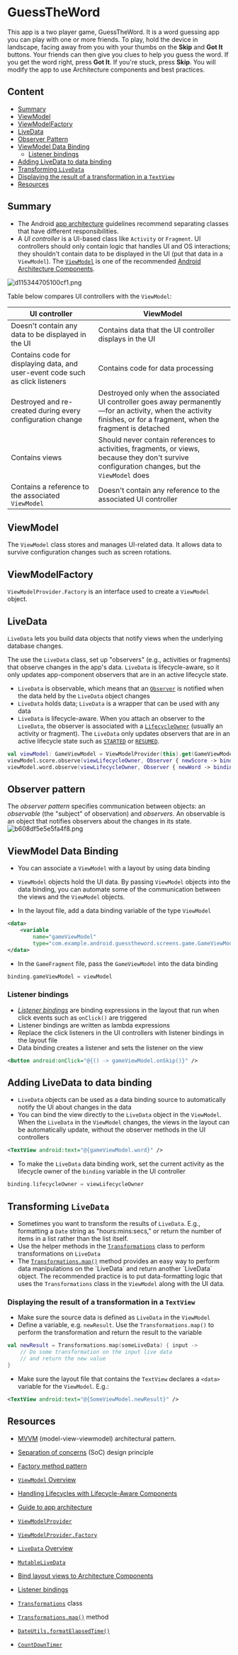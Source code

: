 # GuessTheWord

This app is a two player game, GuessTheWord. It is a word guessing app you can play with one or more friends. To play, hold the device in landscape, facing away from you with your thumbs on the **Skip** and **Got It** buttons. Your friends can then give you clues to help you guess the word. If you get the word right, press **Got It**. If you're stuck, press **Skip**.
You will modify the app to use Architecture components and best practices.

## Content
- [Summary](#summary)
- [ViewModel](#viewmodel)
- [ViewModelFactory](#viewmodelfactory)
- [LiveData](#livedata)
- [Observer Pattern](#observer-pattern)
- [ViewModel Data Binding](#viewmodel-data-binding)
  - [Listener bindings](#listener-bindings)
- [Adding LiveData to data binding](#adding-livedata-to-data-binding)
- [Transforming `LiveData`](#transforming-livedata)
- [Displaying the result of a transformation in a `TextView`](#displaying-the-result-of-a-transformation-in-a-textview)
- [Resources](#resources)

## Summary

- The Android [app architecture](https://developer.android.com/jetpack/guide) guidelines recommend separating classes that have different responsibilities.
- A *UI controller* is a UI-based class like `Activity` or `Fragment`. UI controllers should only contain logic that handles UI and OS interactions; they shouldn't contain data to be displayed in the UI (put that data in a `ViewModel`).
The [`ViewModel`](https://developer.android.com/reference/android/arch/lifecycle/ViewModel.html) is one of the recommended [Android Architecture Components](https://developer.android.com/jetpack/#architecture-components).

![d115344705100cf1.png](d115344705100cf1.png)

Table below compares UI controllers with the `ViewModel`:

| UI controller | ViewModel |
|---------------|-----------|
| Doesn't contain any data to be displayed in the UI | Contains data that the UI controller displays in the UI |
| Contains code for displaying data, and user-event code such as click listeners | Contains code for data processing |
| Destroyed and re-created during every configuration change | Destroyed only when the associated UI controller goes away permanently—for an activity, when the activity finishes, or for a fragment, when the fragment is detached |
| Contains views | Should never contain references to activities, fragments, or views, because they don't survive configuration changes, but the `ViewModel` does |
| Contains a reference to the associated `ViewModel` | Doesn't contain any reference to the associated UI controller |

## ViewModel

The `ViewModel` class stores and manages UI-related data. It allows data to survive configuration changes such as screen rotations.

## ViewModelFactory

`ViewModelProvider.Factory` is an interface used to create a `ViewModel` object.

## LiveData

`LiveData` lets you build data objects that notify views when the underlying database changes.

The use the `LiveData` class, set up "observers" (e.g., activities or fragments) that observe changes in the app's data. `LiveData` is lifecycle-aware, so it only updates app-component observers that are in an active lifecycle state.

- `LiveData` is observable, which means that an [`Observer`](https://developer.android.com/reference/android/arch/lifecycle/Observer.html) is notified when the data held by the `LiveData` object changes
- `LiveData` holds data; `LiveData` is a wrapper that can be used with any data
- `LiveData` is lifecycle-aware. When you attach an observer to the `LiveData`, the observer is associated with a [`LifecycleOwner`](https://developer.android.com/topic/libraries/architecture/lifecycle#lco) (usually an activity or fragment). The `LiveData` only updates observers that are in an active lifecycle state such as [`STARTED`](https://developer.android.com/reference/android/arch/lifecycle/Lifecycle.State.html#STARTED) or [`RESUMED`](https://developer.android.com/reference/android/arch/lifecycle/Lifecycle.State.html#RESUMED).

```kotlin
val viewModel: GameViewModel = ViewModelProvider(this).get(GameViewModel::class.java)
viewModel.score.observe(viewLifecycleOwner, Observer { newScore -> binding.scoreText.text = newScore.toString() })
viewModel.word.observe(viewLifecycleOwner, Observer { newWord -> binding.wordText.text = newWord.toString() })
```

## Observer pattern

The *observer pattern* specifies communication between objects: an *observable* (the "subject" of observation) and *observers*. An observable is an object that notifies observers about the changes in its state.
![b608df5e5e5fa4f8.png](b608df5e5e5fa4f8.png)

## ViewModel Data Binding

- You can associate a `ViewModel` with a layout by using data binding
- `ViewModel` objects hold the UI data. By passing `ViewModel` objects into the data binding, you can automate some of the communication between the views and the `ViewModel` objects.

- In the layout file, add a data binding variable of the type `ViewModel`
```xml
<data>
    <variable
        name="gameViewModel"
        type="com.example.android.guesstheword.screens.game.GameViewModel" />
</data>
```

- In the `GameFragment` file, pass the `GameViewModel` into the data binding
```kotlin
binding.gameViewModel = viewModel
```

### Listener bindings

- [*Listener bindings*](https://developer.android.com/topic/libraries/data-binding/expressions#listener_bindings) are binding expressions in the layout that run when click events such as `onClick()` are triggered
- Listener bindings are written as lambda expressions
- Replace the click listeners in the UI controllers with listener bindings in the layout file
- Data binding creates a listener and sets the listener on the view

```xml
<Button android:onClick="@{() -> gameViewModel.onSkip()}" />
```

## Adding LiveData to data binding

- `LiveData` objects can be used as a data binding source to automatically notify the UI about changes in the data
- You can bind the view directly to the `LiveData` object in the `ViewModel`. When the `LiveData` in the `ViewModel` changes, the views in the layout can be automatically update, without the observer methods in the UI controllers

```xml
<TextView android:text="@{gameViewModel.word}" />
```

- To make the `LiveData` data binding work, set the current activity as the lifecycle owner of the `binding` variable in the UI controller

```kotlin
binding.lifecycleOwner = viewLifecycleOwner
```

## Transforming `LiveData`

- Sometimes you want to transform the results of `LiveData`. E.g., formatting a `Date` string as "hours:mins:secs," or return the number of items in a list rather than the list itself.
- Use the helper methods in the [`Transformations`](https://developer.android.com/reference/androidx/lifecycle/Transformations.html) class to perform transformations on `LiveData`
- The [`Transformations.map()`](https://developer.android.com/reference/androidx/lifecycle/Transformations.html#map(androidx.lifecycle.LiveData%3CX%3E,%20androidx.arch.core.util.Function%3CX,%20Y%3E)) method provides an easy way to perform data manipulations on the `LiveData` and return another `LiveData` object. The recommended practice is to put data-formatting logic that uses the `Transformations` class in the `ViewModel` along with the UI data.

### Displaying the result of a transformation in a `TextView`

- Make sure the source data is defined as `LiveData` in the `ViewModel`
- Define a variable, e.g. `newResult`. Use the `Transformations.map()` to perform the transformation and return the result to the variable

```kotlin
val newResult = Transformations.map(someLiveData) { input ->
    // Do some transformation on the input live data
    // and return the new value
}
```

- Make sure the layout file that contains the `TextView` declares a `<data>` variable for the `ViewModel`. E.g.:
```xml
<TextView android:text="@{SomeViewModel.newResult}" />
```

## Resources

- [MVVM](https://en.wikipedia.org/wiki/Model%E2%80%93view%E2%80%93viewmodel) (model-view-viewmodel) architectural pattern.
- [Separation of concerns](https://en.wikipedia.org/wiki/Separation_of_concerns) (SoC) design principle
- [Factory method pattern](https://en.wikipedia.org/wiki/Factory_method_pattern)

- [`ViewModel` Overview](https://developer.android.com/topic/libraries/architecture/viewmodel)
- [Handling Lifecycles with Lifecycle-Aware Components](https://developer.android.com/topic/libraries/architecture/lifecycle)
- [Guide to app architecture](https://developer.android.com/jetpack/docs/guide)
- [`ViewModelProvider`](https://developer.android.com/reference/android/arch/lifecycle/ViewModelProvider)
- [`ViewModelProvider.Factory`](https://developer.android.com/reference/android/arch/lifecycle/ViewModelProvider.Factory)

- [`LiveData` Overview](https://developer.android.com/topic/libraries/architecture/livedata)
- [`MutableLiveData`](https://developer.android.com/reference/android/arch/lifecycle/MutableLiveData)

- [Bind layout views to Architecture Components](https://developer.android.com/topic/libraries/data-binding/architecture)
- [Listener bindings](https://developer.android.com/topic/libraries/data-binding/expressions#listener_bindings)

- [`Transformations`](https://developer.android.com/reference/androidx/lifecycle/Transformations.html) class
- [`Transformations.map()`](https://developer.android.com/reference/androidx/lifecycle/Transformations.html#map(androidx.lifecycle.LiveData%3CX%3E,%20androidx.arch.core.util.Function%3CX,%20Y%3E)) method
- [`DateUtils.formatElapsedTime()`](https://developer.android.com/reference/android/text/format/DateUtils.html#formatElapsedTime(long))
- [`CountDownTimer`](https://developer.android.com/reference/android/os/CountDownTimer)